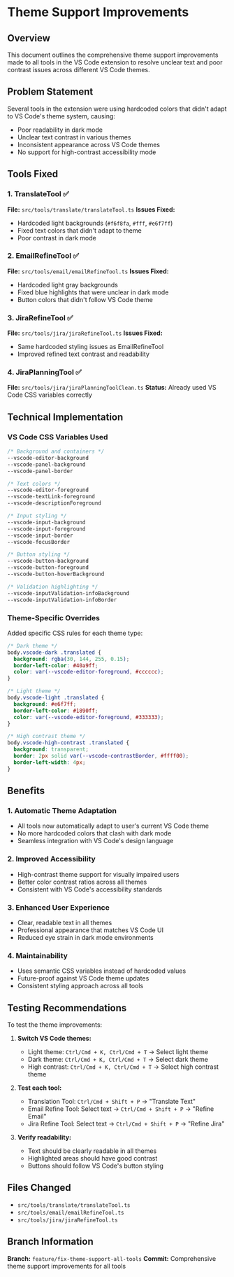 # Theme Support Improvements

## Overview
This document outlines the comprehensive theme support improvements made to all tools in the VS Code extension to resolve unclear text and poor contrast issues across different VS Code themes.

## Problem Statement
Several tools in the extension were using hardcoded colors that didn't adapt to VS Code's theme system, causing:
- Poor readability in dark mode
- Unclear text contrast in various themes
- Inconsistent appearance across VS Code themes
- No support for high-contrast accessibility mode

## Tools Fixed

### 1. TranslateTool ✅ 
**File:** `src/tools/translate/translateTool.ts`
**Issues Fixed:**
- Hardcoded light backgrounds (`#f6f8fa`, `#fff`, `#e6f7ff`)
- Fixed text colors that didn't adapt to theme
- Poor contrast in dark mode

### 2. EmailRefineTool ✅
**File:** `src/tools/email/emailRefineTool.ts`
**Issues Fixed:**
- Hardcoded light gray backgrounds
- Fixed blue highlights that were unclear in dark mode
- Button colors that didn't follow VS Code theme

### 3. JiraRefineTool ✅
**File:** `src/tools/jira/jiraRefineTool.ts`
**Issues Fixed:**
- Same hardcoded styling issues as EmailRefineTool
- Improved refined text contrast and readability

### 4. JiraPlanningTool ✅
**File:** `src/tools/jira/jiraPlanningToolClean.ts`
**Status:** Already used VS Code CSS variables correctly

## Technical Implementation

### VS Code CSS Variables Used
```css
/* Background and containers */
--vscode-editor-background
--vscode-panel-background
--vscode-panel-border

/* Text colors */
--vscode-editor-foreground
--vscode-textLink-foreground
--vscode-descriptionForeground

/* Input styling */
--vscode-input-background
--vscode-input-foreground
--vscode-input-border
--vscode-focusBorder

/* Button styling */
--vscode-button-background
--vscode-button-foreground
--vscode-button-hoverBackground

/* Validation highlighting */
--vscode-inputValidation-infoBackground
--vscode-inputValidation-infoBorder
```

### Theme-Specific Overrides
Added specific CSS rules for each theme type:

```css
/* Dark theme */
body.vscode-dark .translated {
  background: rgba(30, 144, 255, 0.15);
  border-left-color: #40a9ff;
  color: var(--vscode-editor-foreground, #cccccc);
}

/* Light theme */  
body.vscode-light .translated {
  background: #e6f7ff;
  border-left-color: #1890ff;
  color: var(--vscode-editor-foreground, #333333);
}

/* High contrast theme */
body.vscode-high-contrast .translated {
  background: transparent;
  border: 2px solid var(--vscode-contrastBorder, #ffff00);
  border-left-width: 4px;
}
```

## Benefits

### 1. **Automatic Theme Adaptation**
- All tools now automatically adapt to user's current VS Code theme
- No more hardcoded colors that clash with dark mode
- Seamless integration with VS Code's design language

### 2. **Improved Accessibility**
- High-contrast theme support for visually impaired users
- Better color contrast ratios across all themes
- Consistent with VS Code's accessibility standards

### 3. **Enhanced User Experience**
- Clear, readable text in all themes
- Professional appearance that matches VS Code UI
- Reduced eye strain in dark mode environments

### 4. **Maintainability**
- Uses semantic CSS variables instead of hardcoded values
- Future-proof against VS Code theme updates
- Consistent styling approach across all tools

## Testing Recommendations

To test the theme improvements:

1. **Switch VS Code themes:**
   - Light theme: `Ctrl/Cmd + K, Ctrl/Cmd + T` → Select light theme
   - Dark theme: `Ctrl/Cmd + K, Ctrl/Cmd + T` → Select dark theme
   - High contrast: `Ctrl/Cmd + K, Ctrl/Cmd + T` → Select high contrast theme

2. **Test each tool:**
   - Translation Tool: `Ctrl/Cmd + Shift + P` → "Translate Text"
   - Email Refine Tool: Select text → `Ctrl/Cmd + Shift + P` → "Refine Email"
   - Jira Refine Tool: Select text → `Ctrl/Cmd + Shift + P` → "Refine Jira"

3. **Verify readability:**
   - Text should be clearly readable in all themes
   - Highlighted areas should have good contrast
   - Buttons should follow VS Code's button styling

## Files Changed
- `src/tools/translate/translateTool.ts`
- `src/tools/email/emailRefineTool.ts` 
- `src/tools/jira/jiraRefineTool.ts`

## Branch Information
**Branch:** `feature/fix-theme-support-all-tools`
**Commit:** Comprehensive theme support improvements for all tools
